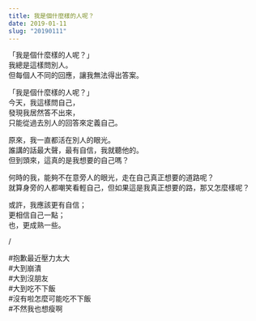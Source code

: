 ```yaml
---
title: 我是個什麼樣的人呢？
date: 2019-01-11
slug: "20190111"
---
```


「我是個什麼樣的人呢？」\
我總是這樣問別人。\
但每個人不同的回應，讓我無法得出答案。

「我是個什麼樣的人呢？」\
今天，我這樣問自己，\
發現我居然答不出來，\
只能從過去別人的回答來定義自己。

原來，我一直都活在別人的眼光。\
誰講的話最大聲，最有自信，我就聽他的。\
但到頭來，這真的是我想要的自己嗎？

何時的我，能夠不在意旁人的眼光，走在自己真正想要的道路呢？\
就算身旁的人都嘲笑看輕自己，但如果這是我真正想要的路，那又怎麼樣呢？

或許，我應該更有自信；\
更相信自己一點；\
也，更成熟一些。

/

#抱歉最近壓力太大\
#大到崩潰\
#大到沒朋友\
#大到吃不下飯\
#沒有啦怎麼可能吃不下飯\
#不然我也想瘦啊
